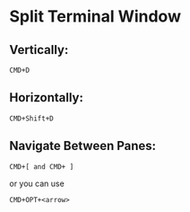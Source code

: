# Split Terminal Window

## Vertically:
```
CMD+D
```

## Horizontally:
```
CMD+Shift+D
```

## Navigate Between Panes:
```
CMD+[ and CMD+ ]
```
or you can use
```
CMD+OPT+<arrow>
```
